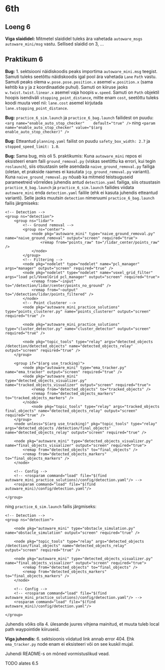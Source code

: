 # 6th

## Loeng 6

**Viga slaididel:** Mitmetel slaididel tuleks ära vahetada `autoware_msgs` `autoware_mini/msg` vastu. Sellised slaidid on 3, ...

## Praktikum 6

**Bug:** 1. sektsiooni näidiskoodis peaks importima `autoware_mini.msg` teegist. Samuti tuleks seetõttu näidiskoodis igal pool ära vahetada `Lane` `Path` vastu. Samuti peaks olema `w.pose.pose.position.x` asemel `w.position.x` (sama kehtib ka y ja z koordinaatide puhul). Samuti on kiiruse jaoks `w.twist.twist.linear.x` asemel vaja hoopis `w.speed`. Samuti on `Path` objektil hoopis isendiväli `stopping_point_distance`, mitte enam `cost`, seetõttu tuleks koodi muuta veel nii: `lane.cost` asemel kirjutada `lane.stopping_point_distance`.

**Bug:** `practice_6_sim.launch` ja `practice_6_bag.launch` failidest on puudu:
`<arg name="enable_auto_stop_checker"    default="true" />`
ning
`<param name="enable_auto_stop_checker" value="$(arg enable_auto_stop_checker)" />`

**Bug:** Etteantud `planning.yaml` failist on puudu `safety_box_width: 2.7` ja `stopped_speed_limit: 1.0`.

**Bug:** Sama bug, mis oli 5. praktikumis:
Kuna `autoware_mini` repos ei eksisteeri enam faili `ground_removal.py` (viskas seetõttu ka errori, kui tegin `roslaunch`), siis otsustasin selle asendada `naive_ground_removal.py` failiga (oletan, et prakside raames ei kasutata `jcp_ground_removal.py` varianti). Kuna `naive_ground_removal.py` nõuab ka mitmeid teistsuguseid parameetreid võrreldes juhendis antud `detection.yaml` failiga, siis otsustasin `practice_6_bag.launch` ja `practice_6_sim.launch` failides viidata `autoware_mini` enda `detection.yaml` failile (ehk ei kasuta juhendis etteantud varianti). Selle jaoks muutsin `detection` nimeruumi `practice_6_bag.launch` failis järgmiseks:

``` launch
<!-- Detection -->
<group ns="detection">
    <group ns="lidar">
        <!-- Ground removal -->
        <group ns="center">
            <node pkg="autoware_mini" type="naive_ground_removal.py" name="naive_ground_removal" output="screen" required="true">
                <remap from="points_raw" to="/lidar_center/points_raw" />
            </node>
        </group>
        <!-- Filtering -->
        <node pkg="nodelet" type="nodelet" name="pcl_manager" args="manager" output="screen" required="true" />
        <node pkg="nodelet" type="nodelet" name="voxel_grid_filter" args="load pcl/VoxelGrid pcl_manager" output="screen" required="true">
            <remap from="~input" to="/detection/lidar/center/points_no_ground" />
            <remap from="~output" to="/detection/lidar/points_filtered" />
        </node>
        <!-- Point clusterer -->
        <node pkg="autoware_mini_practice_solutions" type="points_clusterer.py" name="points_clusterer" output="screen" required="true" />

        <node pkg="autoware_mini_practice_solutions" type="cluster_detector.py" name="cluster_detector" output="screen" required="true" />

        <node pkg="topic_tools" type="relay" args="detected_objects /detection/detected_objects" name="detected_objects_relay" output="screen" required="true" />
    </group>

    <group if="$(arg use_tracking)">
        <node pkg="autoware_mini" type="ema_tracker.py" name="ema_tracker" output="screen" required="true" />
        <node pkg="autoware_mini" type="detected_objects_visualizer.py" name="tracked_objects_visualizer" output="screen" required="true">
            <remap from="detected_objects" to="tracked_objects" />
            <remap from="detected_objects_markers" to="tracked_objects_markers" />
        </node>
            <node pkg="topic_tools" type="relay" args="tracked_objects final_objects" name="detected_objects_relay" output="screen" required="true" />
    </group>
    <node unless="$(arg use_tracking)" pkg="topic_tools" type="relay" args="detected_objects /detection/final_objects" name="detected_objects_relay" output="screen" required="true" />

    <node pkg="autoware_mini" type="detected_objects_visualizer.py" name="final_objects_visualizer" output="screen" required="true">
        <remap from="detected_objects" to="final_objects" />
        <remap from="detected_objects_markers" to="final_objects_markers" />
    </node>

    <!-- Config -->
    <!-- <rosparam command="load" file="$(find autoware_mini_practice_solutions)/config/detection.yaml"/> -->
    <rosparam command="load" file="$(find autoware_mini)/config/detection.yaml"/> 

</group>
```

ning `practice_6_sim.launch` failis järgmiseks:

``` launch
<!-- Detection -->
<group ns="detection">

    <node pkg="autoware_mini" type="obstacle_simulation.py" name="obstacle_simulation" output="screen" required="true" />

    <node pkg="topic_tools" type="relay" args="detected_objects /detection/final_objects" name="detected_objects_relay" output="screen" required="true" />

    <node pkg="autoware_mini" type="detected_objects_visualizer.py" name="final_objects_visualizer" output="screen" required="true">
        <remap from="detected_objects" to="final_objects" />
        <remap from="detected_objects_markers" to="final_objects_markers" />
    </node>

    <!-- Config -->
    <!-- <rosparam command="load" file="$(find autoware_mini_practice_solutions)/config/detection.yaml"/> -->
    <rosparam command="load" file="$(find autoware_mini)/config/detection.yaml"/> 

</group>
```

Juhendis võiks olla 4. ülesande juures vihjena mainitud, et muuta tuleb local path waypointide kiiruseid.

**Viga juhendis:** 6. sektsioonis viidatud link annab error 404. Ehk `ema_tracker.py` node enam ei eksisteeri või on see kuskil mujal.

Juhendi README-s on mõned vormistuslikud vead.

TODO alates 6.5
